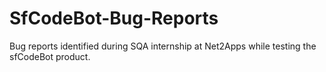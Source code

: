 # SfCodeBot-Bug-Reports
Bug reports identified during SQA internship at Net2Apps while testing the sfCodeBot product.
